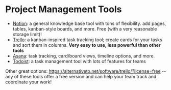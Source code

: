 # Project Management Tools

- [Notion](https://notion.so): a general knowledge base tool with tons of flexibility. add pages, tables, kanban-style boards, and more. Free (with a very reasonable storage limit)!
- [Trello](https://trello.com/): a kanban-inspired task tracking tool; create cards for your tasks and sort them in columns. **Very easy to use, less powerful than other tools**
- [Asana](https://asana.com/): task tracking, card/board views, timeline options, and more.
- [Todoist](https://todoist.com/): a task management tool with lots of features for teams

Other great options: https://alternativeto.net/software/trello/?license=free -- any of these tools offer a free version and can help your team track and coordinate your work!
